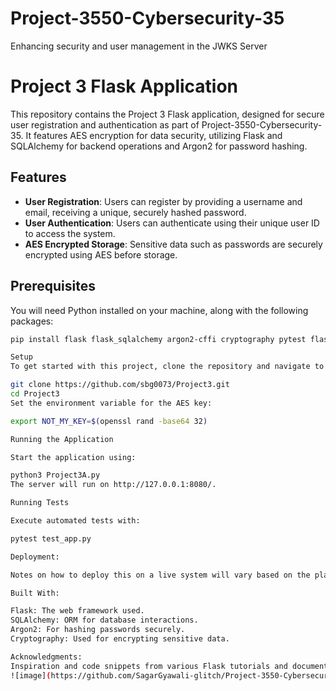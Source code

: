 # Project-3550-Cybersecurity-35
Enhancing security and user management in the JWKS Server

# Project 3 Flask Application

This repository contains the Project 3 Flask application, designed for secure user registration and authentication as part of Project-3550-Cybersecurity-35. It features AES encryption for data security, utilizing Flask and SQLAlchemy for backend operations and Argon2 for password hashing.

## Features

- **User Registration**: Users can register by providing a username and email, receiving a unique, securely hashed password.
- **User Authentication**: Users can authenticate using their unique user ID to access the system.
- **AES Encrypted Storage**: Sensitive data such as passwords are securely encrypted using AES before storage.

## Prerequisites

You will need Python installed on your machine, along with the following packages:

```bash
pip install flask flask_sqlalchemy argon2-cffi cryptography pytest flask-testing

Setup
To get started with this project, clone the repository and navigate to the project directory:

git clone https://github.com/sbg0073/Project3.git
cd Project3
Set the environment variable for the AES key:

export NOT_MY_KEY=$(openssl rand -base64 32)

Running the Application

Start the application using:

python3 Project3A.py
The server will run on http://127.0.0.1:8080/.

Running Tests

Execute automated tests with:

pytest test_app.py

Deployment:

Notes on how to deploy this on a live system will vary based on the platform (e.g., Docker, Kubernetes, AWS, Azure, or Heroku) and should be tailored based on the specific deployment strategy and environment.

Built With:

Flask: The web framework used.
SQLAlchemy: ORM for database interactions.
Argon2: For hashing passwords securely.
Cryptography: Used for encrypting sensitive data.

Acknowledgments: 
Inspiration and code snippets from various Flask tutorials and documentation.
![image](https://github.com/SagarGyawali-glitch/Project-3550-Cybersecurity-35/assets/115506851/ec3bf836-25f0-42e4-942a-cd18be94e8ae)
